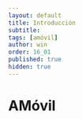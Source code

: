```yaml
---
layout: default
title: Introducción
subtitle: 
tags: [amóvil]
author: win
order: 16_01
published: true
hidden: true
---
```

<!-- ⚡⚡ COMENTAR ANTES DE PUBLICAR ⚡⚡ -->
<head><script src="//code.iconify.design/1/1.0.6/iconify.min.js"></script></head>

# AMóvil

<!-- - ¿Que es la Historia Archivada?
- ¿Qué tipo de consultas se pueden hacer desde Historia Archivada?.
- Ventana Visor de Historia Archivada
- Ventana Detalle de Historia Archivada
- Eliminar un conjunto de registros archivados.

 Son los temas centrales que trata el presente Capítulo. -->

<a class="fab bg-blue cl-white"><span class="iconify" data-icon="mdi-plus"></span></a>